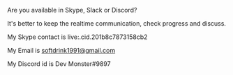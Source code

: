 Are you available in Skype, Slack or Discord?

It's better to keep the realtime communication, check progress and discuss.


My Skype contact is
live:.cid.201b8c7873158cb2

My Email is 
softdrink1991@gmail.com

My Discord id is
Dev Monster#9897
